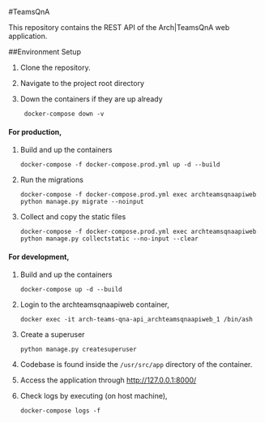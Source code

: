 #TeamsQnA

This repository contains the REST API of the Arch|TeamsQnA web application.

##Environment Setup
1. Clone the repository.
1. Navigate to the project root directory
2. Down the containers if they are up already
        
        docker-compose down -v
#### For production,
1. Build and up the containers
      
       docker-compose -f docker-compose.prod.yml up -d --build
2. Run the migrations
    
       docker-compose -f docker-compose.prod.yml exec archteamsqnaapiweb python manage.py migrate --noinput
3. Collect and copy the static files
    
       docker-compose -f docker-compose.prod.yml exec archteamsqnaapiweb python manage.py collectstatic --no-input --clear
#### For development,
1. Build and up the containers
      
       docker-compose up -d --build
2. Login to the archteamsqnaapiweb container,
    
       docker exec -it arch-teams-qna-api_archteamsqnaapiweb_1 /bin/ash
    
3. Create a superuser
    
       python manage.py createsuperuser
4. Codebase is found inside the `/usr/src/app` directory of the container.
5. Access the application through http://127.0.0.1:8000/
6. Check logs by executing (on host machine),
        
       docker-compose logs -f
    
